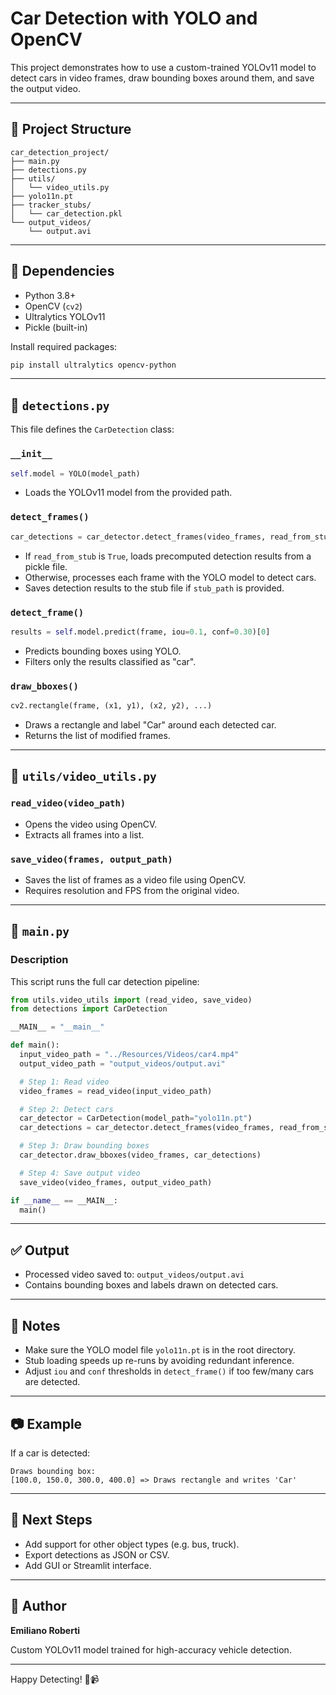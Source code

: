 # Car Detection with YOLO and OpenCV

This project demonstrates how to use a custom-trained YOLOv11 model to detect cars in video frames, draw bounding boxes around them, and save the output video.

---

## 📁 Project Structure

```
car_detection_project/
├── main.py
├── detections.py
├── utils/
│   └── video_utils.py
├── yolo11n.pt
├── tracker_stubs/
│   └── car_detection.pkl
└── output_videos/
    └── output.avi
```

---

## 🔧 Dependencies

- Python 3.8+
- OpenCV (`cv2`)
- Ultralytics YOLOv11
- Pickle (built-in)

Install required packages:

```bash
pip install ultralytics opencv-python
```

---

## 📄 `detections.py`

This file defines the `CarDetection` class:

### `__init__`

```python
self.model = YOLO(model_path)
```

- Loads the YOLOv11 model from the provided path.

### `detect_frames()`

```python
car_detections = car_detector.detect_frames(video_frames, read_from_stub=False, stub_path="tracker_stubs/car_detection.pkl")
```

- If `read_from_stub` is `True`, loads precomputed detection results from a pickle file.
- Otherwise, processes each frame with the YOLO model to detect cars.
- Saves detection results to the stub file if `stub_path` is provided.

### `detect_frame()`

```python
results = self.model.predict(frame, iou=0.1, conf=0.30)[0]
```

- Predicts bounding boxes using YOLO.
- Filters only the results classified as "car".

### `draw_bboxes()`

```python
cv2.rectangle(frame, (x1, y1), (x2, y2), ...)
```

- Draws a rectangle and label "Car" around each detected car.
- Returns the list of modified frames.

---

## 📄 `utils/video_utils.py`

### `read_video(video_path)`

- Opens the video using OpenCV.
- Extracts all frames into a list.

### `save_video(frames, output_path)`

- Saves the list of frames as a video file using OpenCV.
- Requires resolution and FPS from the original video.

---

## 🚀 `main.py`

### Description

This script runs the full car detection pipeline:

```python
from utils.video_utils import (read_video, save_video)
from detections import CarDetection

__MAIN__ = "__main__"

def main():
  input_video_path = "../Resources/Videos/car4.mp4"
  output_video_path = "output_videos/output.avi"

  # Step 1: Read video
  video_frames = read_video(input_video_path)

  # Step 2: Detect cars
  car_detector = CarDetection(model_path="yolo11n.pt")
  car_detections = car_detector.detect_frames(video_frames, read_from_stub=False, stub_path="tracker_stubs/car_detection.pkl")

  # Step 3: Draw bounding boxes
  car_detector.draw_bboxes(video_frames, car_detections)

  # Step 4: Save output video
  save_video(video_frames, output_video_path)

if __name__ == __MAIN__:
  main()
```

---

## ✅ Output

- Processed video saved to: `output_videos/output.avi`
- Contains bounding boxes and labels drawn on detected cars.

---

## 📌 Notes

- Make sure the YOLO model file `yolo11n.pt` is in the root directory.
- Stub loading speeds up re-runs by avoiding redundant inference.
- Adjust `iou` and `conf` thresholds in `detect_frame()` if too few/many cars are detected.

---

## 📷 Example

If a car is detected:

```text
Draws bounding box:
[100.0, 150.0, 300.0, 400.0] => Draws rectangle and writes 'Car'
```

---

## 🔄 Next Steps

- Add support for other object types (e.g. bus, truck).
- Export detections as JSON or CSV.
- Add GUI or Streamlit interface.

---

## 🧠 Author

**Emiliano Roberti**

Custom YOLOv11 model trained for high-accuracy vehicle detection.

---

Happy Detecting! 🚗📹
